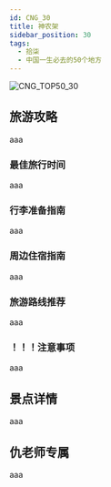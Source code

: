 ```yaml
---
id: CNG_30
title: 神农架
sidebar_position: 30
tags:
  - 拾柒
  - 中国一生必去的50个地方
---
```

![CNG_TOP50_30](/img/love/CNG_TOP50/30.png)

## 旅游攻略

aaa

### 最佳旅行时间

aaa

### 行李准备指南

aaa

### 周边住宿指南

aaa

### 旅游路线推荐

aaa

### ！！！注意事项

aaa

## 景点详情

aaa

## 仇老师专属

aaa
